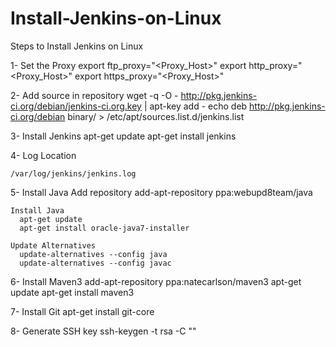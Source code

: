 # Install-Jenkins-on-Linux
Steps to Install Jenkins on Linux

1- Set the Proxy
    export ftp_proxy="<Proxy_Host>"
    export http_proxy="<Proxy_Host>"
    export https_proxy="<Proxy_Host>"

2- Add source in repository
    wget -q -O - http://pkg.jenkins-ci.org/debian/jenkins-ci.org.key | apt-key add -
    echo deb http://pkg.jenkins-ci.org/debian binary/ > /etc/apt/sources.list.d/jenkins.list
  
3- Install Jenkins
    apt-get update
    apt-get install jenkins
    
4- Log Location

    /var/log/jenkins/jenkins.log
    
5- Install Java
    Add repository
      add-apt-repository ppa:webupd8team/java
    
    Install Java
      apt-get update
      apt-get install oracle-java7-installer
    
    Update Alternatives
      update-alternatives --config java
      update-alternatives --config javac

6- Install Maven3
    add-apt-repository ppa:natecarlson/maven3
    apt-get update
    apt-get install maven3
    
7- Install Git
    apt-get install git-core
    
8- Generate SSH key
    ssh-keygen -t rsa -C "<email Id>"
  
